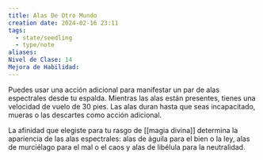 ```yaml
---
title: Alas De Otro Mundo
creation date: 2024-02-16 23:11
tags:
  - state/seedling
  - type/note
aliases: 
Nivel de Clase: 14
Mejora de Habilidad:
---
```

Puedes usar una acción adicional para manifestar un par de alas espectrales desde tu espalda.
Mientras las alas están presentes, tienes una velocidad de vuelo de 30 pies. Las alas duran hasta que seas incapacitado, mueras o las descartes como acción adicional.

La afinidad que elegiste para tu rasgo de [[magia divina]] determina la apariencia de las alas
espectrales: alas de águila para el bien o la ley, alas de murciélago para el mal o el caos y alas de
libélula para la neutralidad.


